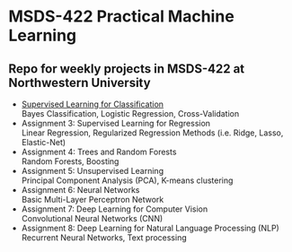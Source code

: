 # MSDS-422 Practical Machine Learning
## Repo for weekly projects in MSDS-422 at Northwestern University
* [Supervised Learning for Classification](homework_assignment_01.ipynb)  
Bayes Classification, Logistic Regression, Cross-Validation
* Assignment 3: Supervised Learning for Regression  
Linear Regression, Regularized Regression Methods (i.e. Ridge, Lasso, Elastic-Net)
* Assignment 4: Trees and Random Forests  
Random Forests, Boosting
* Assignment 5: Unsupervised Learning  
Principal Component Analysis (PCA), K-means clustering
* Assignment 6: Neural Networks  
Basic Multi-Layer Perceptron Network
* Assignment 7: Deep Learning for Computer Vision  
Convolutional Neural Networks (CNN)
* Assignment 8: Deep Learning for Natural Language Processing (NLP)  
Recurrent Neural Networks, Text processing
